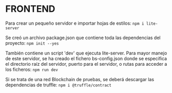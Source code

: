 # FRONTEND

Para crear un pequeño servidor e importar hojas de estilos: `npm i lite-server`

Se creó un archivo package.json que contiene toda las dependencias del proyecto: `npm init --yes`

También contiene un script 'dev' que ejecuta lite-server. Para mayor manejo de este servidor, se ha creado el fichero bs-config.json donde se especifica el directorio raíz del servidor, puerto para el servidor, o rutas para acceder a los ficheros: `npm run dev`


Si se trata de una red Blockchain de pruebas, se deberá descargar las dependencias de truffle: `npm i @truffle/contract`